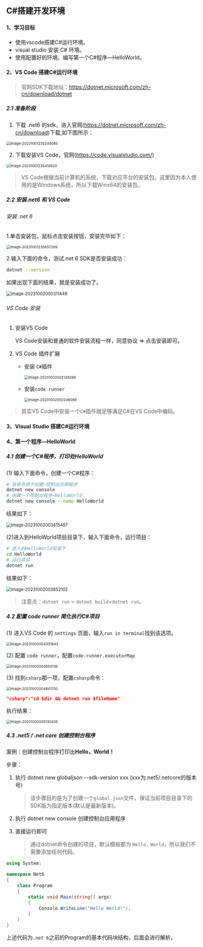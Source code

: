 ## C#搭建开发环境

#### 1、学习目标

* 使用vscode搭建C#运行环境。
* visual studio 安装 C# 环境。
* 使用配置好的环境，编写第一个C#程序—HelloWorld。



#### 2、VS Code 搭建C#运行环境

> 官网SDK下载地址：https://dotnet.microsoft.com/zh-cn/download/dotnet

##### 2.1 准备阶段

1. 下载 .net6 的sdk，进入官网(https://dotnet.microsoft.com/zh-cn/download)下载,如下图所示：

<img src="03C#搭建开发环境.assets/image-20231001235244085.png" alt="image-20231001235244085" style="zoom:67%;" />

2. 下载安装VS Code，官网(https://code.visualstudio.com/)

<img src="03C#搭建开发环境.assets/image-20231001235410620.png" alt="image-20231001235410620" style="zoom:67%;" />

> VS Code根据当前计算机的系统，下载对应平台的安装包。这里因为本人使用的是Windows系统，所以下载Winx64的安装包。



##### 2.2 安装.net6 和 VS Code

###### 安装 .net 6

1.单击安装包，鼠标点击安装按钮，安装完毕如下：

<img src="03C#搭建开发环境.assets/image-20231001235857269.png" alt="image-20231001235857269" style="zoom:67%;" />

2.输入下面的命令，测试.net 6 SDK是否安装成功：

```bash
dotnet --version
```

如果出现下面的结果，就是安装成功了。

<img src="03C#搭建开发环境.assets/image-20231002000311449.png" alt="image-20231002000311449" style="zoom:80%;" />



###### VS Code 安装

1. 安装VS Code

   VS Code安装和普通的软件安装流程一样，同意协议 => 点击安装即可。



2. VS Code 插件扩展

   * 安装 `C#`插件

     <img src="03C#搭建开发环境.assets/image-20231002002149266.png" alt="image-20231002002149266" style="zoom:67%;" />

   * 安装`code runner`

     <img src="03C#搭建开发环境.assets/image-20231002002246086.png" alt="image-20231002002246086" style="zoom:67%;" />



> 其实VS Code中安装一个`C#`插件就足够满足C#在VS Code中编码。





#### 3、Visual Studio 搭建C#运行环境





#### 4、第一个程序—HelloWorld

##### 4.1 创建一个C#程序，打印处HelloWorld

(1) 输入下面命令，创建一个C#程序：

```bash
# 该命令用于创建—控制台应用程序
dotnet new console
# 创建一个控制台程序—HelloWorld
dotnet new console --name HelloWorld
```

结果如下：

<img src="03C#搭建开发环境.assets/image-20231002003415487.png" alt="image-20231002003415487" style="zoom:80%;" />



(2)进入到HelloWorld项目目录下，输入下面命令，运行项目：

```bash
# 进入到HelloWorld目录下
cd HelloWorld
# 运行项目
dotnet run
```

结果如下：

<img src="03C#搭建开发环境.assets/image-20231002003852102.png" alt="image-20231002003852102" style="zoom:80%;" />

> 注意点：`dotnet run` = `dotnet build`+`dotnet run`。



##### 4.2 配置 code runner 简化执行C#项目

(1) 进入VS Code 的 `settings` 页面，输入`run in terminal`找到该选项。

<img src="03C#搭建开发环境.assets/image-20231002004331843.png" alt="image-20231002004331843" style="zoom:67%;" />

(2) 配置 `code runner`，配置`code-runner.executorMap`

<img src="03C#搭建开发环境.assets/image-20231002004550136.png" alt="image-20231002004550136" style="zoom:67%;" />

(3) 找到`csharp`那一项，配置`csharp`命令：

<img src="03C#搭建开发环境.assets/image-20231002004841700.png" alt="image-20231002004841700" style="zoom:67%;" />

```json
"csharp":"cd $dir && dotnet run $fileName"
```

执行结果：

<img src="03C#搭建开发环境.assets/image-20231002005130405.png" alt="image-20231002005130405" style="zoom:67%;" />



##### 4.3 .net5 / .net core 创建控制台程序

案例：创建控制台程序打印出**Hello，World！**

步骤：

1. 执行 dotnet new globaljson --sdk-version xxx (xxx为.net5/.netcore的版本号)

   > 该步骤目的是为了创建一个`global.json`文件，保证当前项目目录下的SDK版为指定版本(默认是最新版本)。

2. 执行 dotnet new console  创建控制台应用程序

3. 直接运行即可

   > 通过dotnet命令创建的项目，默认模板都为 `Hello，World`，所以我们不需要添加任何代码。

```C#
using System;

namespace Net6
{
    class Program
    {
        static void Main(string[] args)
        {
            Console.WriteLine("Hello World!");
        }
    }
}
```

上述代码为`.net 6`之前的Program的基本代码块结构，后面会进行解析。